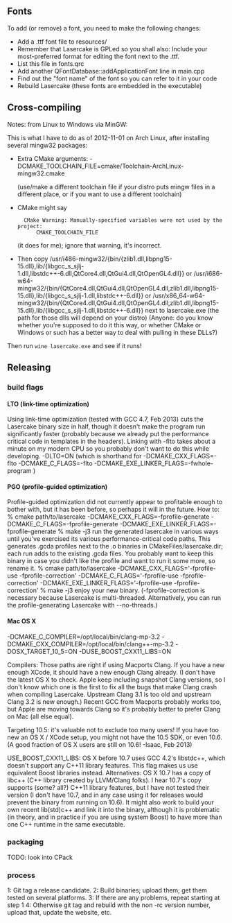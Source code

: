 

Fonts
-----

To add (or remove) a font, you need to make the following changes:
* Add a .ttf font file to resources/
* Remember that Lasercake is GPLed so you shall also:
  Include your most-preferred format for editing the font next to the .ttf.
* List this file in fonts.qrc
* Add another QFontDatabase::addApplicationFont line in main.cpp
* Find out the "font name" of the font so you can refer to it in your code
* Rebuild Lasercake (these fonts are embedded in the executable)


Cross-compiling
---------------

Notes: from Linux to Windows via MinGW:

This is what I have to do as of 2012-11-01 on Arch Linux,
after installing several mingw32 packages:

- Extra CMake arguments:
    -DCMAKE_TOOLCHAIN_FILE=cmake/Toolchain-ArchLinux-mingw32.cmake

    (use/make a different toolchain file if your distro puts mingw files in
    a different place, or if you want to use a different toolchain)

- CMake might say

        CMake Warning: Manually-specified variables were not used by the project:
            CMAKE_TOOLCHAIN_FILE

  (it does for me); ignore that warning, it's incorrect.

- Then copy
/usr/i486-mingw32/{bin/{zlib1.dll,libpng15-15.dll},lib/{libgcc_s_sjlj-1.dll,libstdc++-6.dll,QtCore4.dll,QtGui4.dll,QtOpenGL4.dll}}
or
/usr/i686-w64-mingw32/{bin/{QtCore4.dll,QtGui4.dll,QtOpenGL4.dll,zlib1.dll,libpng15-15.dll},lib/{libgcc_s_sjlj-1.dll,libstdc++-6.dll}}
or
/usr/x86_64-w64-mingw32/{bin/{QtCore4.dll,QtGui4.dll,QtOpenGL4.dll,zlib1.dll,libpng15-15.dll},lib/{libgcc_s_sjlj-1.dll,libstdc++-6.dll}}
next to lasercake.exe
(the path for those dlls will depend on your distro)
(Anyone: do you know whether you're supposed to do it this way,
 or whether CMake or Windows or such has a better way to deal with
 pulling in these DLLs?)

Then run
`wine lasercake.exe`
and see if it runs!


Releasing
---------

### build flags ###

#### LTO (link-time optimization)

Using link-time optimization (tested with GCC 4.7, Feb 2013) cuts the
Lasercake binary size in half, though it doesn't make the program run
significantly faster (probably because we already put the performance
critical code in templates in the headers).  Linking with -flto takes
about a minute on my modern CPU so you probably don't want to do this
while developing.
-DLTO=ON (which is shorthand for
    -DCMAKE_CXX_FLAGS=-flto -DCMAKE_C_FLAGS=-flto -DCMAKE_EXE_LINKER_FLAGS=-fwhole-program
)

#### PGO (profile-guided optimization)

Profile-guided optimization did not currently appear to profitable enough
to bother with, but it has been before, so perhaps it will in the future. How to:
% cmake path/to/lasercake -DCMAKE_CXX_FLAGS=-fprofile-generate -DCMAKE_C_FLAGS=-fprofile-generate -DCMAKE_EXE_LINKER_FLAGS=-fprofile-generate
% make -j3
run the generated lasercake in various ways until you've exercised its various
performance-critical code paths.  This generates .gcda profiles next to the .o
binaries in CMakeFiles/lasercake.dir; each run adds to the existing .gcda files.
You probably want to keep this binary in case you didn't like the profile and want
to run it some more, so rename it.
% cmake path/to/lasercake -DCMAKE_CXX_FLAGS='-fprofile-use -fprofile-correction' -DCMAKE_C_FLAGS='-fprofile-use -fprofile-correction' -DCMAKE_EXE_LINKER_FLAGS='-fprofile-use -fprofile-correction'
% make -j3
enjoy your new binary.
(-fprofile-correction is necessary because Lasercake is multi-threaded.
Alternatively, you can run the profile-generating Lasercake with --no-threads.)

#### Mac OS X

-DCMAKE_C_COMPILER=/opt/local/bin/clang-mp-3.2
-DCMAKE_CXX_COMPILER=/opt/local/bin/clang++-mp-3.2
-DOSX_TARGET_10_5=ON
-DUSE_BOOST_CXX11_LIBS=ON

Compilers: Those paths are right if using Macports Clang.  If you have a
new enough XCode, it should have a new enough Clang already. (I don't have the
latest OS X to check.  Apple keep including snapshot Clang versions, so
I don't know which one is the first to fix all the bugs that make Clang
crash when compiling Lasercake.  Upstream Clang 3.1 is too old and upstream
Clang 3.2 is new enough.)  Recent GCC from Macports probably works too, but
Apple are moving towards Clang so it's probably better to prefer Clang on Mac
(all else equal).

Targeting 10.5: it's valuable not to exclude too many users! If you have
too new an OS X / XCode setup, you might not have the 10.5 SDK, or even 10.6.
(A good fraction of OS X users are still on 10.6! -Isaac, Feb 2013)

USE_BOOST_CXX11_LIBS: OS X before 10.7 uses GCC 4.2's libstdc++, which doesn't
support any C++11 library features.  This flag makes us use equivalent Boost
libraries instead.  Alternatives: OS X 10.7 has a copy of libc++ (C++ library
created by LLVM/Clang folks).  I hear 10.7's copy supports (some? all?) C++11
library features, but I have not tested their version (I don't have 10.7, and
in any case using it for releases would prevent the binary from running on
10.6).  It might also work to build your own recent lib(std)c++ and link it
into the binary, although it is problematic (in theory, and in practice if you
are using system Boost) to have more than one C++ runtime in the same
executable.

### packaging ###

TODO: look into CPack

### process ###

1: Git tag a release candidate.
2: Build binaries; upload them; get them tested on several platforms.
3: If there are any problems, repeat starting at step 1
4: Otherwise git tag and rebuild with the non -rc version number, upload that,
   update the website, etc.
